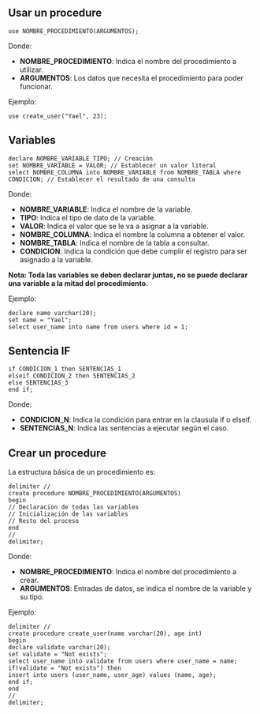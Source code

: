 ## Usar un procedure

```
use NOMBRE_PROCEDIMIENTO(ARGUMENTOS);
```

Donde:

- **NOMBRE_PROCEDIMIENTO**: Indica el nombre del procedimiento a utilizar.
- **ARGUMENTOS**: Los datos que necesita el procedimiento para poder funcionar.

Ejemplo:

```
use create_user("Yael", 23);
```

## Variables

```
declare NOMBRE_VARIABLE TIPO; // Creación
set NOMBRE_VARIABLE = VALOR; // Establecer un valor literal
select NOMBRE_COLUMNA into NOMBRE_VARIABLE from NOMBRE_TABLA where CONDICION; // Establecer el resultado de una consulta
```

Donde:

- **NOMBRE_VARIABLE**: Indica el nombre de la variable.
- **TIPO**: Indica el tipo de dato de la variable.
- **VALOR**: Indica el valor que se le va a asignar a la variable.
- **NOMBRE_COLUMNA**: Indica el nombre la columna a obtener el valor.
- **NOMBRE_TABLA**: Indica el nombre de la tabla a consultar.
- **CONDICION**: Indica la condición que debe cumplir el registro para ser asignado a la variable.

**Nota: Toda las variables se deben declarar juntas, no se puede declarar una variable a la mitad del procedimiento.**

Ejemplo:

```
declare name varchar(20);
set name = "Yael";
select user_name into name from users where id = 1;
```
## Sentencia IF

```
if CONDICION_1 then SENTENCIAS_1
elseif CONDICION_2 then SENTENCIAS_2
else SENTENCIAS_3
end if;
```

Donde:

- **CONDICION_N**: Indica la condición para entrar en la clausula if o elseif.
- **SENTENCIAS_N**: Indica las sentencias a ejecutar según el caso.
## Crear un procedure

La estructura básica de un procedimiento es:

```
delimiter //
create procedure NOMBRE_PROCEDIMIENTO(ARGUMENTOS)
begin
// Declaracion de todas las variables
// Inicialización de las variables
// Resto del proceso
end
//
delimiter;
```

Donde:

- **NOMBRE_PROCEDIMIENTO**: Indica el nombre del procedimiento a crear.
- **ARGUMENTOS**: Entradas de datos, se indica el nombre de la variable y su tipo.

Ejemplo:

```
delimiter //
create procedure create_user(name varchar(20), age int)
begin
declare validate varchar(20);
set validate = "Not exists";
select user_name into validate from users where user_name = name;
if(validate = "Not exists") then
insert into users (user_name, user_age) values (name, age);
end if;
end
//
delimiter;
```